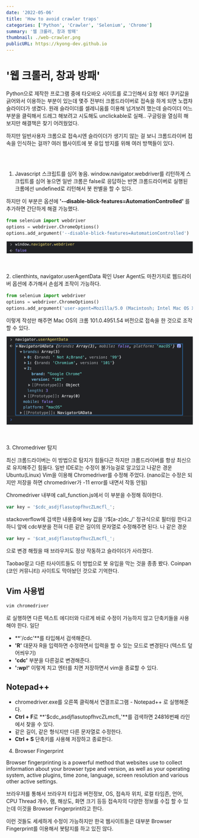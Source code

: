 ```yaml
---
date: '2022-05-06'
title: 'How to avoid crawler traps'
categories: ['Python', 'Crawler', 'Selenium', 'Chrome']
summary: '웹 크롤러, 창과 방패'
thumbnail: ./web-crawler.png
publicURL: https://kyong-dev.github.io
---
```

# '웹 크롤러, 창과 방패'

Python으로 제작한 프로그램 중에 타오바오 사이트를 로그인해서 요청 헤더 쿠키값을 긁어와서 이용하는 부분이 있는데 몇주 전부터 크롬드라이버로 접속을 하게 되면 노캡챠 슬라이더가 생겼다. 원래 슬라이더를 셀레니움를 이용해 넘겨보려 했는데 슬라이더 어느 부분을 클릭해서 드레그 해보려고 시도해도 unclickable로 실패.. 구글링을 열심히 해보지만 해결책은 찾기 어려웠었다.

하지만 일반사용자 크롬으로 접속시엔 슬라이더가 생기지 않는 걸 보니 크롬드라이버 접속을 인식하는 걸까? 여러 웹사이트에 봇 유입 방지를 위해 여러 방책들이 있다.

<br /><br />
1. Javascript 스크립트를 심어 놓음.
window.navigator.webdriver를 리턴하게 스크립트를 심어 놓으면 일반 크롬은 false로 응답하는 반면 크롬드라이버로 실행된 크롬에선 undefined로 리턴해서 봇 판별을 할 수 있다.

하지만 이 부분은 옵션에 **'--disable-blick-features=AutomationControlled'** 를 추가하면 간단하게 해결 가능했다.

```python
from selenium import webdriver
options = webdriver.ChromeOptions()
options.add_argument('--disable-blick-features=AutomationControlled')
```
![Window Navigator Webdriver](./window-navigator-webdriver.png)

<br /><br />
2. clienthints, navigator.userAgentData 확인
User Agent도 마찬가지로 웹드라이버 옵션에 추가해서 손쉽게 조작이 가능하다.

```python
from selenium import webdriver
options = webdriver.ChromeOptions()
options.add_argument('user-agent=Mozilla/5.0 (Macintosh; Intel Mac OS X 10_15_7) AppleWebKit/537.36 (KHTML, like Gecko) Chrome/101.0.4951.54 Safari/537.36')
```

이렇게 작성만 해주면 Mac OS의 크롬 101.0.4951.54 버전으로 접속을 한 것으로 조작할 수 있다.

![Fake User Agent](./user-agent.png)

<br /><br />
3. Chromedriver 탐지

최신 크롬드라이버는 이 방법으로 탐지가 힘들다곤 하지만 크롬드라이버를 항상 최신으로 유지해주긴 힘들다. 
일반 IDE로는 수정이 불가능걸로 알고있고 나같은 경운 Ubuntu(Linux) Vim을 이용해 Chromedriver를 수정해 주었다. (nano로는 수정은 되지만 저장을 하면 chromedriver가 -11 error를 내면서 작동 안됨)

Chromedriver 내부에 call_function.js에서 이 부분을 수정해 줘야한다.
```js
var key = '$cdc_asdjflasutopfhvcZLmcfl_';
```

stackoverflow에 검색한 내용중에 key 값을 '/\$[a-z]dc_/' 정규식으로 필터링 한다고 하니 앞에 cdc부분을 전혀 다른 같은 길이의 문자열로 수정해주면 된다. 나 같은 경운 
```js
var key = '$cat_asdjflasutopfhvcZLmcfl_';
```

으로 변경 해줬을 때 브라우저도 정상 작동하고 슬라이더가 사라졌다.

Taobao말고 다른 타사이트들도 이 방법으로 봇 유입을 막는 것을 종종 봤다. Coinpan (코인 커뮤니티) 사이트도 막아놨던 것으로 기억한다.

## Vim 사용법
```bash
vim chromedriver
```
로 실행하면 다른 텍스트 에디터와 다르게 바로 수정이 가능하지 않고 단축키들을 사용해야 한다. 일단 <br />
- **'/cdc'**를 타입해서 검색해준다. <br />
- **'R'** 대문자 R을 입력하면 수정하면서 입력을 할 수 있는 모드로 변경된다 (텍스트 덮어씌우기) <br />
- **'cdc'** 부분을 다른걸로 변경해준다. <br />
- **':wp!'** 이렇게 치고 엔터를 치면 저장하면서 vim을 종료할 수 있다.

## Notepad++
- chromedriver.exe를 오른쪽 클릭해서 연결프로그램 - Notepad++ 로 실행해준다.
- **Ctrl + F**로 **'$cdc_asdjflasutopfhvcZLmcfl_'**를 검색하면 24816번째 라인에서 찾을 수 있다.
- 같은 길이, 같은 형식지만 다른 문자열로 수정한다.
- **Ctrl + S** 단축키를 사용해 저장하고 종료한다.

4. Browser Fingerprint

Browser fingerprinting is a powerful method that websites use to collect information about your browser type and version, as well as your operating system, active plugins, time zone, language, screen resolution and various other active settings.

브라우저를 통해서 브라우저 타입과 버전정보, OS, 접속자 위치, 로컬 타임존, 언어, CPU Thread 개수, 램, 해상도, 화면 크기 등등 접속자의 다양한 정보를 수집 할 수 있는데 이것을 Browser Fingerprint라고 한다.

이런 것들도 세세하게 수정이 가능하지만 한국 웹사이트들은 대부분 Browser Fingerprint를 이용해서 봇탐지를 하고 있진 않다.
